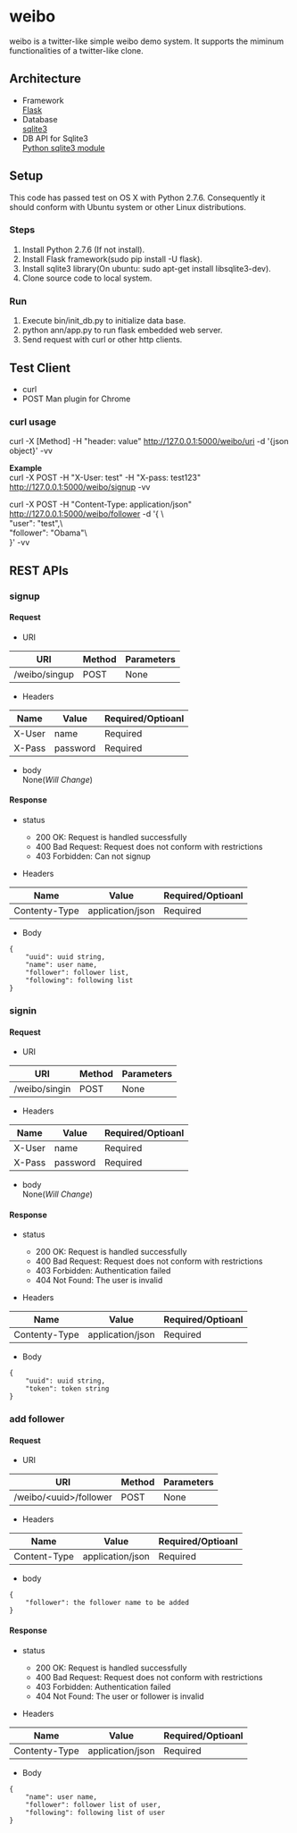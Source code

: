 weibo
=====

weibo is a twitter-like simple weibo demo system. It supports the miminum functionalities of a twitter-like clone.  

## Architecture

* Framework  
[Flask](http://dormousehole.readthedocs.org/en/latest/)
* Database   
[sqlite3](http://www.sqlite.org/)
* DB API for Sqlite3    
[Python sqlite3 module](https://docs.python.org/2/library/sqlite3.html)

## Setup

This code has passed test on OS X with Python 2.7.6. Consequently it should conform with Ubuntu system or other Linux distributions.

### Steps
1. Install Python 2.7.6 (If not install).
2. Install Flask framework(sudo pip install -U flask).
3. Install sqlite3 library(On ubuntu: sudo apt-get install libsqlite3-dev).
4. Clone source code to local system.

### Run
1. Execute bin/init\_db.py to initialize data base.
2. python ann/app.py to run flask embedded web server.
3. Send request with curl or other http clients.

## Test Client
* curl
* POST Man plugin for Chrome

### curl usage

curl -X \[Method\] -H "header: value" http://127.0.0.1:5000/weibo/uri  -d '{json object}' -vv

**Example**  
curl -X POST -H "X-User: test" -H "X-pass: test123" http://127.0.0.1:5000/weibo/signup -vv  

curl -X POST -H "Content-Type: application/json" http://127.0.0.1:5000/weibo/follower -d '{ \  
"user": "test",\  
"follower": "Obama"\  
}' -vv


## REST APIs

### signup

#### Request

* URI  

URI           | Method | Parameters|
--------------| ------ | -----------
/weibo/singup | POST   | None      |

* Headers  

Name          | Value    | Required/Optioanl|
--------------|----------| ------------------
X-User        | name     | Required         |  
X-Pass        | password | Required         |

* body  
None(*Will Change*)

#### Response

* status  
  * 200 OK: Request is handled successfully
  * 400 Bad Request: Request does not conform with restrictions
  * 403 Forbidden: Can not signup
  
* Headers  

Name                 | Value                | Required/Optioanl|
---------------------|----------------------| ------------------
Contenty-Type        | application/json     | Required         |  

* Body  

```
{   
    "uuid": uuid string, 
    "name": user name,
    "follower": follower list,
    "following": following list
}
```

### signin

#### Request

* URI  

URI           | Method | Parameters|
--------------| ------ | -----------
/weibo/singin | POST   | None      |

* Headers  

Name          | Value    | Required/Optioanl|
--------------|----------| ------------------
X-User        | name     | Required         |  
X-Pass        | password | Required         |

* body  
None(*Will Change*)

#### Response

* status  
  * 200 OK: Request is handled successfully
  * 400 Bad Request: Request does not conform with restrictions
  * 403 Forbidden: Authentication failed
  * 404 Not Found: The user is invalid
  
* Headers  

Name                 | Value                | Required/Optioanl|
---------------------|----------------------| ------------------
Contenty-Type        | application/json     | Required         |  

* Body  

```
{   
    "uuid": uuid string, 
    "token": token string
}
```

###  add follower

#### Request

* URI  


URI                      | Method | Parameters|
-------------------------| ------ | -----------
/weibo/\<uuid\>/follower | POST   | None      |

* Headers  

Name                | Value                | Required/Optioanl|
--------------------|----------------------| ------------------
Content-Type        | application/json     | Required         |    

* body  

```
{
    "follower": the follower name to be added
}
```

#### Response

* status  
  * 200 OK: Request is handled successfully
  * 400 Bad Request: Request does not conform with restrictions
  * 403 Forbidden: Authentication failed
  * 404 Not Found: The user or follower is invalid
  
* Headers  

Name                 | Value                | Required/Optioanl|
---------------------|----------------------| ------------------
Contenty-Type        | application/json     | Required         |  

* Body  

```
{   
    "name": user name, 
    "follower": follower list of user,
    "following": following list of user
}
```

